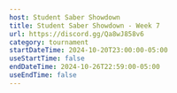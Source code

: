 ```yaml
---
host: Student Saber Showdown
title: Student Saber Showdown - Week 7
url: https://discord.gg/Qa8wJ858v6
category: tournament
startDateTime: 2024-10-20T23:00:00-05:00
useStartTime: false
endDateTime: 2024-10-26T22:59:00-05:00
useEndTime: false
---
```

